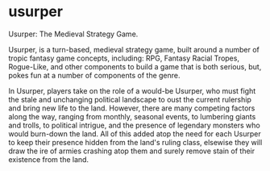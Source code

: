 # usurper

Usurper: The Medieval Strategy Game.

Usurper, is a turn-based, medieval strategy game, built around a number of tropic fantasy game concepts, including: RPG, Fantasy Racial Tropes, Rogue-Like, and other components to build a game that is both serious, but, pokes fun at a number of components of the genre.

In Usurper, players take on the role of a would-be Usurper, who must fight the stale and unchanging political landscape to oust the current rulership and bring new life to the land.  However, there are many competing factors along the way, ranging from monthly, seasonal events, to lumbering giants and trolls, to political intrigue, and the presence of legendary monsters who would burn-down the land.  All of this added atop the need for each Usurper to keep their presence hidden from the land's ruling class, elsewise they will draw the ire of armies crashing atop them and surely remove stain of their existence from the land.
